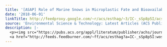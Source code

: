 ```yaml
---
title: '[ASAP] Role of Marine Snows in Microplastic Fate and Bioavailability'
date: '2018-06-01'
linkTitle: http://feedproxy.google.com/~r/acs/esthag/~3/IC-_sSp8p5I/acs.est.8b01000
source: 'Environmental Science & Technology: Latest Articles (ACS Publications)'
description: |-
  <p><img src="https://pubs.acs.org/appl/literatum/publisher/achs/journals/content/esthag/0/esthag.ahead-of-print/acs.est.8b01000/20180601/images/medium/es-2018-01000f_0004.gif" alt="TOC Graphic"/></p><div><cite>Environmental Science & Technology</cite></div><div>DOI: 10.1021/acs.est.8b01000</div><div class="feedflare">
  <a href="http://feeds.feedburner.com/~ff/acs/esthag?a=IC-_sSp8p5I:wosLFxtZJe0:yIl2AUoC8zA"><img src="http://feeds.feedburner.com/~ff/acs/esthag?d=yIl2AUoC8zA" border="0"></img></a>
---
```

